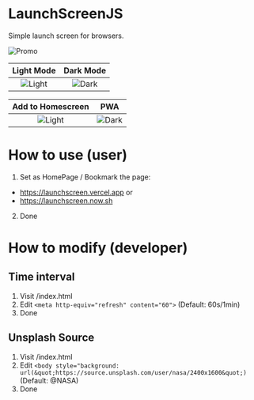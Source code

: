 # LaunchScreenJS
Simple launch screen for browsers.

![Promo](https://github.com/1998code/LaunchScreenJS/blob/main/CleanShot%202021-01-14%20at%2012.50.47@2x.png?raw=true)

Light Mode                 |          Dark Mode
:-------------------------:|:-------------------------:
![Light](https://github.com/1998code/LaunchScreenJS/blob/main/CleanShot%202021-01-14%20at%2012.32.54@2x.png?raw=true)   |  ![Dark](https://github.com/1998code/LaunchScreenJS/blob/main/CleanShot%202021-01-14%20at%2012.50.26@2x.png?raw=true)

Add to Homescreen          |          PWA
:-------------------------:|:-------------------------:
![Light](https://github.com/1998code/LaunchScreenJS/blob/main/CleanShot%202021-01-14%20at%2012.32.54@2x.png?raw=true)   |  ![Dark](https://github.com/1998code/LaunchScreenJS/blob/main/CleanShot%202021-01-14%20at%2012.50.26@2x.png?raw=true)

# How to use (user)
1. Set as HomePage / Bookmark the page:
- https://launchscreen.vercel.app or
- https://launchscreen.now.sh
2. Done

# How to modify (developer)
## Time interval
1. Visit /index.html
2. Edit `<meta http-equiv="refresh" content="60">` (Default: 60s/1min)
3. Done

## Unsplash Source
1. Visit /index.html
2. Edit `<body style="background: url(&quot;https://source.unsplash.com/user/nasa/2400x1600&quot;)` (Default: @NASA)
3. Done
